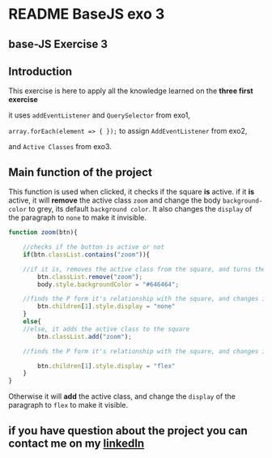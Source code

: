 # **README BaseJS exo 3**

## **base-JS Exercise 3**

## **Introduction**

This exercise is here to apply all the knowledge learned on the **three first exercise**

it uses `addEventListener` and `QuerySelector` from exo1,

`array.forEach(element => { });` to assign `AddEventListener` from exo2,

and `Active Classes` from exo3.

## **Main function of the project**


This function is used when clicked, it checks if the square **is** active. if it **is** active,
it will **remove** the active class `zoom` and change the body `background-color` to grey, its default `background color`.
It also changes the `display` of the paragraph to `none` to make it invisible. 
```js
function zoom(btn){

    //checks if the button is active or not
    if(btn.classList.contains("zoom")){

    //if it is, removes the active class from the square, and turns the background back to grey.
        btn.classList.remove("zoom");
        body.style.backgroundColor = "#646464";

    //finds the P form it's relationship with the square, and changes it's display to hide it.
        btn.children[1].style.display = "none"
    }
    else{   
    //else, it adds the active class to the square 
        btn.classList.add("zoom");

    //finds the P form it's relationship with the square, and changes it's display to show it.

        btn.children[1].style.display = "flex"
    }
}

```
Otherwise it will **add** the active class,
and change the `display` of the paragraph to `flex` to make it visible.

## **if you have question about the project you can contact me on my [linkedIn](https://www.linkedin.com/in/nassim-hammoudi-8a5235334/)**